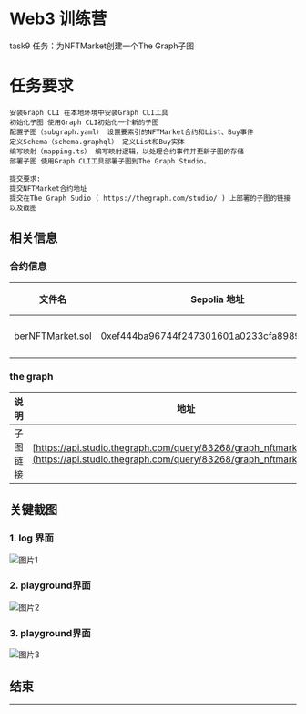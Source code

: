 # Web3 训练营 

task9 任务：为NFTMarket创建一个The Graph子图

# 任务要求

```
安装Graph CLI 在本地环境中安装Graph CLI工具
初始化子图 使用Graph CLI初始化一个新的子图
配置子图（subgraph.yaml） 设置要索引的NFTMarket合约和List、Buy事件
定义Schema（schema.graphql） 定义List和Buy实体
编写映射（mapping.ts） 编写映射逻辑，以处理合约事件并更新子图的存储
部署子图 使用Graph CLI工具部署子图到The Graph Studio。

提交要求:
提交NFTMarket合约地址
提交在The Graph Sudio ( https://thegraph.com/studio/ ) 上部署的子图的链接以及截图
```

## 相关信息


### 合约信息
| 文件名      | Sepolia 地址 | 说明                 |
|-------------|--------------|----------------------|
| berNFTMarket.sol | 0xef444ba96744f247301601a0233cfa8989408aa3 | NFT 市场  |


### the graph

| 说明     | 地址 | 
|-------------|--------------|
| 子图链接 | [https://api.studio.thegraph.com/query/83268/graph_nftmarket/v0.0.1](https://api.studio.thegraph.com/query/83268/graph_nftmarket/v0.0.1⁠) |


## 关键截图



### 1. log 界面


![图片1]()

### 2. playground界面

![图片2]()

### 3. playground界面

![图片3]()


## 结束

---